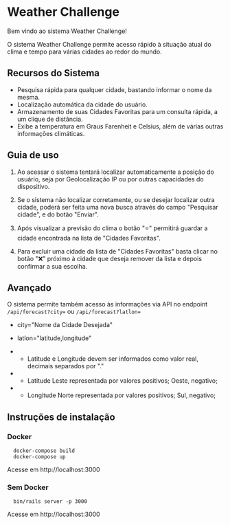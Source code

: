 # Weather Challenge

Bem vindo ao sistema Weather Challenge! 

O sistema Weather Challenge permite acesso rápido à situação atual do clima e tempo para várias cidades ao redor do mundo.

## Recursos do Sistema

* Pesquisa rápida para qualquer cidade, bastando informar o nome da mesma.
* Localização automática da cidade do usuário.
* Armazenamento de suas Cidades Favoritas para um consulta rápida, a um clique de distância.
* Exibe a temperatura em Graus Farenheit e Celsius, além de várias outras informações climáticas.

## Guia de uso

1. Ao acessar o sistema tentará localizar automaticamente a posição do usuário, seja por Geolocalização IP ou por outras capacidades do dispositivo.

2. Se o sistema não localizar corretamente, ou se desejar localizar outra cidade, poderá ser feita uma nova busca através do campo "Pesquisar cidade", e do botão "Enviar".

3. Após visualizar a previsão do clima o botão "⭐" permitirá guardar a cidade encontrada na lista de "Cidades Favoritas".

4. Para excluir uma cidade da lista de "Cidades Favoritas" basta clicar no botão "❌" próximo à cidade que deseja remover da lista e depois confirmar a sua escolha.

## Avançado

O sistema permite também acesso às informações via API no endpoint `/api/forecast?city=` ou `/api/forecast?latlon=`

* city="Nome da Cidade Desejada"
* latlon="latitude,longitude"

* * Latitude e Longitude devem ser informados como valor real, decimais separados por "." 
* * Latitude Leste representada por valores positivos; Oeste, negativo;
* * Longitude Norte representada por valores positivos; Sul, negativo;

## Instruções de instalação

### Docker

```shell
  docker-compose build
  docker-compose up
```

Acesse em http://localhost:3000

### Sem Docker

```shell
  bin/rails server -p 3000
```

Acesse em http://localhost:3000
